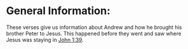 # General Information:

These verses give us information about Andrew and how he brought his brother Peter to Jesus. This happened before they went and saw where Jesus was staying in [John 1:39](../01/39.md).